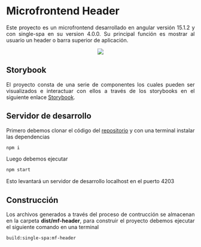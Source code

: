 # Microfrontend Header

<p style='text-align: justify;'> Este proyecto es un microfrontend desarrollado en angular versión 15.1.2 y con single-spa en su version 4.0.0. Su principal función es mostrar al usuario un header o barra superior de aplicación. </p>


<p align="center">
<img src="https://hme-mf-resources.netlify.app/src/assets/hme-mf-resources/images/header.png"/>
</p>


## Storybook

<p style='text-align: justify;'> El proyecto consta de una serie de componentes los cuales pueden ser visualizados e interactuar con ellos a través de los storybooks en el siguiente enlace <a href="https://storybook-mf-header.netlify.app">Storybook</a>.</p> 


## Servidor de desarrollo

<p style='text-align: justify;'> Primero debemos clonar el código del <a href="https://github.com/lamatcalderon/mf-header">repositorio</a> y con una terminal instalar las dependencias</p> 

```sh
npm i
```

<p style='text-align: justify;'> Luego debemos ejecutar</p> 

```sh
npm start
```

<p style='text-align: justify;'> Esto levantará un servidor de desarrollo localhost en el puerto 4203 </p> 


## Construcción

<p style='text-align: justify;'> Los archivos generados a través del proceso de contrucción se almacenan en la carpeta <strong>dist/mf-header</strong>, para construir el proyecto debemos ejecutar el siguiente comando en una terminal</p> 


```sh
build:single-spa:mf-header
```